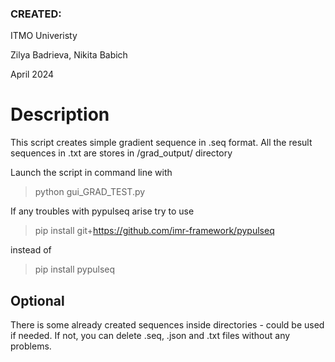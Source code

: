 ### CREATED:
ITMO Univeristy

Zilya Badrieva, Nikita Babich

April 2024


# Description
This script creates simple gradient sequence in .seq format. 
All the result sequences in .txt are stores in /grad_output/ directory

Launch the script in command line with 
> python gui_GRAD_TEST.py

If any troubles with pypulseq arise try to use 
> pip install git+https://github.com/imr-framework/pypulseq

instead of

> pip install pypulseq


## Optional
There is some already created sequences inside directories - could be used if needed. If not, you can delete .seq, .json and .txt files without any problems.
